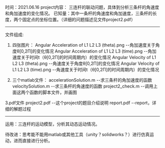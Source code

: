 时间：2021.06.16
project内容：
三连杆的联动问题，具体到分析三条杆的角速度和角加速度的变化情况。
已知量：其中一条杆的角速度和角加速度，三条杆的长度，两个固定点的坐标位置。（详细的问题描述见文件project2.pdf）

--------------------------------------------
文件组成:

1. 四张图片：
Angular Acceleration of L1 L2 L3 (theta).png    --角加速度关于角度θ[0,2Π]的变化情况
Angular Acceleration of L1 L2 L3 (time).png    --角加速度关于时间t（θ[0,2Π]的时间周期内）的变化情况
Angular Velocity of L1 L2 L3 (theta).png    --角速度关于角度θ[0,2Π]的变化情况
Angular Velocity of L1 L2 L3 (time).png    --角速度关于时间t（θ[0,2Π]的时间周期内）的变化情况

2. 三个matlab文件：
accelerationSolution.m   --求三条杆的角加速度的函数
velocitySolution.m  --求三条杆的角速度的函数
project2_check.m  --调用上面这两个函数的脚本文件，并画图

3.pdf文件
project2.pdf  --这个project的题目介绍说明
report.pdf  --report，详细的解题过程

--------------------------------------------------

运用：三连杆的运动模型，分析其动态运动情况。

待改进：思考能不能用matlab或其他工具（unity？solidworks？）进行仿真运动，进而直接进行分析。
